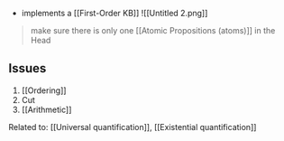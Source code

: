 - implements a [[First-Order KB]]
	![[Untitled 2.png]]
>make sure there is only one [[Atomic Propositions (atoms)]] in the Head

## Issues
1. [[Ordering]]
2. Cut
3. [[Arithmetic]]


Related to: [[Universal quantification]], [[Existential quantification]]